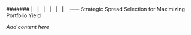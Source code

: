 ####### |   |   |   |   |   |   ├── Strategic Spread Selection for Maximizing Portfolio Yield

*Add content here*